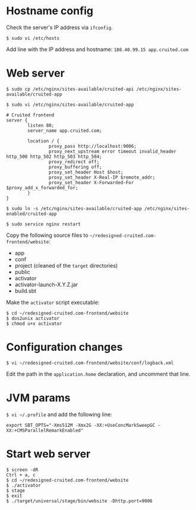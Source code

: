 # Hostname config

Check the server's IP address via `ifconfig`.

`$ sudo vi /etc/hosts`

Add line with the IP address and hostname: `188.40.99.15 app.cruited.com`


# Web server

`$ sudo cp /etc/nginx/sites-available/cruited-api /etc/nginx/sites-available/cruited-app`

`$ sudo vi /etc/nginx/sites-available/cruited-app`

    # Cruited frontend
    server {
            listen 80;
            server_name app.cruited.com;

            location / {
                    proxy_pass http://localhost:9006;
                    proxy_next_upstream error timeout invalid_header http_500 http_502 http_503 http_504;
                    proxy_redirect off;
                    proxy_buffering off;
                    proxy_set_header Host $host;
                    proxy_set_header X-Real-IP $remote_addr;
                    proxy_set_header X-Forwarded-For $proxy_add_x_forwarded_for;
            }
    }

`$ sudo ln -s /etc/nginx/sites-available/cruited-app /etc/nginx/sites-enabled/cruited-app`

`$ sudo service nginx restart`

Copy the following source files to `~/redesigned-cruited.com-frontend/website`:

* app
* conf
* project (cleaned of the `target` directories)
* public
* activator
* activator-launch-X.Y.Z.jar
* build.sbt

Make the `activator` script executable:

    $ cd ~/redesigned-cruited.com-frontend/website
    $ dos2unix activator
    $ chmod u+x activator


# Configuration changes

`$ vi ~/redesigned-cruited.com-frontend/website/conf/logback.xml`

Edit the path in the `application.home` declaration, and uncomment that line.


# JVM params

`$ vi ~/.profile` and add the following line:

    export SBT_OPTS="-Xms512M -Xmx2G -XX:+UseConcMarkSweepGC -XX:+CMSParallelRemarkEnabled"

    
# Start web server

    $ screen -dR
    Ctrl + a, c
    $ cd ~/redesigned-cruited.com-frontend/website
    $ ./activator
    $ stage
    $ exit
    $ ./target/universal/stage/bin/website -Dhttp.port=9006
